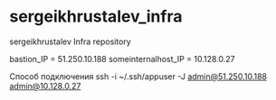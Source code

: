# sergeikhrustalev_infra
sergeikhrustalev Infra repository

bastion_IP = 51.250.10.188
someinternalhost_IP = 10.128.0.27

Способ подключения
ssh -i ~/.ssh/appuser -J admin@51.250.10.188 admin@10.128.0.27

